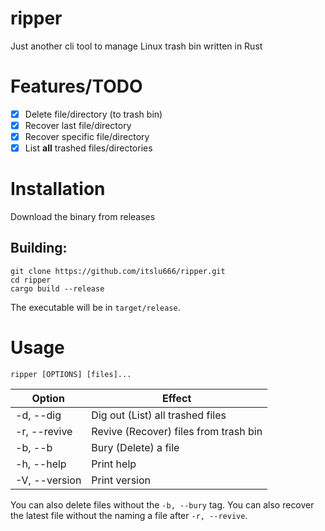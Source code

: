 # ripper

Just another cli tool to manage Linux trash bin written in Rust

# Features/TODO

- [x] Delete file/directory (to trash bin)
- [x] Recover last file/directory
- [x] Recover specific file/directory
- [x] List **all** trashed files/directories

# Installation
Download the binary from releases

## Building:
    git clone https://github.com/itslu666/ripper.git
    cd ripper
    cargo build --release

The executable will be in `target/release`.

# Usage
    ripper [OPTIONS] [files]...

Option | Effect
--|--
-d, --dig | Dig out (List) all trashed files
-r, --revive | Revive (Recover) files from trash bin
-b, --b | Bury (Delete) a file
-h, --help | Print help
-V, --version | Print version

You can also delete files without the `-b, --bury` tag.
You can also recover the latest file without the naming a file after `-r, --revive`.